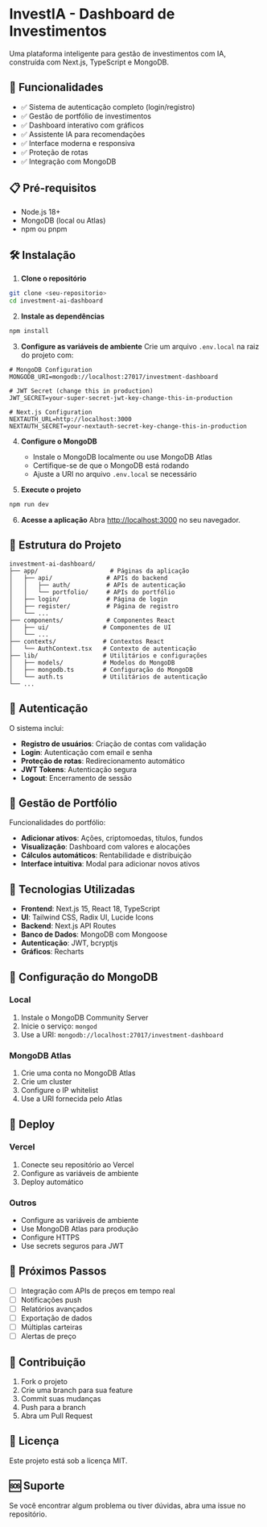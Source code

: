 # InvestIA - Dashboard de Investimentos

Uma plataforma inteligente para gestão de investimentos com IA, construída com Next.js, TypeScript e MongoDB.

## 🚀 Funcionalidades

- ✅ Sistema de autenticação completo (login/registro)
- ✅ Gestão de portfólio de investimentos
- ✅ Dashboard interativo com gráficos
- ✅ Assistente IA para recomendações
- ✅ Interface moderna e responsiva
- ✅ Proteção de rotas
- ✅ Integração com MongoDB

## 📋 Pré-requisitos

- Node.js 18+ 
- MongoDB (local ou Atlas)
- npm ou pnpm

## 🛠️ Instalação

1. **Clone o repositório**
```bash
git clone <seu-repositorio>
cd investment-ai-dashboard
```

2. **Instale as dependências**
```bash
npm install
```

3. **Configure as variáveis de ambiente**
Crie um arquivo `.env.local` na raiz do projeto com:

```env
# MongoDB Configuration
MONGODB_URI=mongodb://localhost:27017/investment-dashboard

# JWT Secret (change this in production)
JWT_SECRET=your-super-secret-jwt-key-change-this-in-production

# Next.js Configuration
NEXTAUTH_URL=http://localhost:3000
NEXTAUTH_SECRET=your-nextauth-secret-key-change-this-in-production
```

4. **Configure o MongoDB**
   - Instale o MongoDB localmente ou use MongoDB Atlas
   - Certifique-se de que o MongoDB está rodando
   - Ajuste a URI no arquivo `.env.local` se necessário

5. **Execute o projeto**
```bash
npm run dev
```

6. **Acesse a aplicação**
Abra [http://localhost:3000](http://localhost:3000) no seu navegador.

## 📁 Estrutura do Projeto

```
investment-ai-dashboard/
├── app/                    # Páginas da aplicação
│   ├── api/               # APIs do backend
│   │   ├── auth/          # APIs de autenticação
│   │   └── portfolio/     # APIs do portfólio
│   ├── login/             # Página de login
│   ├── register/          # Página de registro
│   └── ...
├── components/            # Componentes React
│   ├── ui/               # Componentes de UI
│   └── ...
├── contexts/             # Contextos React
│   └── AuthContext.tsx   # Contexto de autenticação
├── lib/                  # Utilitários e configurações
│   ├── models/           # Modelos do MongoDB
│   ├── mongodb.ts        # Configuração do MongoDB
│   └── auth.ts           # Utilitários de autenticação
└── ...
```

## 🔐 Autenticação

O sistema inclui:

- **Registro de usuários**: Criação de contas com validação
- **Login**: Autenticação com email e senha
- **Proteção de rotas**: Redirecionamento automático
- **JWT Tokens**: Autenticação segura
- **Logout**: Encerramento de sessão

## 💼 Gestão de Portfólio

Funcionalidades do portfólio:

- **Adicionar ativos**: Ações, criptomoedas, títulos, fundos
- **Visualização**: Dashboard com valores e alocações
- **Cálculos automáticos**: Rentabilidade e distribuição
- **Interface intuitiva**: Modal para adicionar novos ativos

## 🎨 Tecnologias Utilizadas

- **Frontend**: Next.js 15, React 18, TypeScript
- **UI**: Tailwind CSS, Radix UI, Lucide Icons
- **Backend**: Next.js API Routes
- **Banco de Dados**: MongoDB com Mongoose
- **Autenticação**: JWT, bcryptjs
- **Gráficos**: Recharts

## 🔧 Configuração do MongoDB

### Local
1. Instale o MongoDB Community Server
2. Inicie o serviço: `mongod`
3. Use a URI: `mongodb://localhost:27017/investment-dashboard`

### MongoDB Atlas
1. Crie uma conta no MongoDB Atlas
2. Crie um cluster
3. Configure o IP whitelist
4. Use a URI fornecida pelo Atlas

## 🚀 Deploy

### Vercel
1. Conecte seu repositório ao Vercel
2. Configure as variáveis de ambiente
3. Deploy automático

### Outros
- Configure as variáveis de ambiente
- Use MongoDB Atlas para produção
- Configure HTTPS
- Use secrets seguros para JWT

## 📝 Próximos Passos

- [ ] Integração com APIs de preços em tempo real
- [ ] Notificações push
- [ ] Relatórios avançados
- [ ] Exportação de dados
- [ ] Múltiplas carteiras
- [ ] Alertas de preço

## 🤝 Contribuição

1. Fork o projeto
2. Crie uma branch para sua feature
3. Commit suas mudanças
4. Push para a branch
5. Abra um Pull Request

## 📄 Licença

Este projeto está sob a licença MIT.

## 🆘 Suporte

Se você encontrar algum problema ou tiver dúvidas, abra uma issue no repositório. 